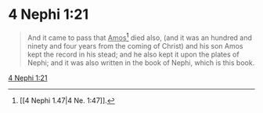 # 4 Nephi 1:21

> And it came to pass that <u>Amos</u>[^a] died also, (and it was an hundred and ninety and four years from the coming of Christ) and his son Amos kept the record in his stead; and he also kept it upon the plates of Nephi; and it was also written in the book of Nephi, which is this book.

[4 Nephi 1:21](https://www.churchofjesuschrist.org/study/scriptures/bofm/4-ne/1?lang=eng&id=p21#p21)


[^a]: [[4 Nephi 1.47|4 Ne. 1:47]].  
